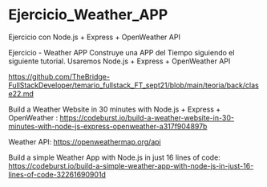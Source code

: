 # Ejercicio_Weather_APP
Ejercicio con Node.js + Express + OpenWeather API

Ejercicio - Weather APP
Construye una APP del Tiempo siguiendo el siguiente tutorial. Usaremos Node.js + Express + OpenWeather API

https://github.com/TheBridge-FullStackDeveloper/temario_fullstack_FT_sept21/blob/main/teoria/back/clase22.md 

Build a Weather Website in 30 minutes with Node.js + Express + OpenWeather
: https://codeburst.io/build-a-weather-website-in-30-minutes-with-node-js-express-openweather-a317f904897b

Weather API: https://openweathermap.org/api 

Build a simple Weather App with Node.js in just 16 lines of code: https://codeburst.io/build-a-simple-weather-app-with-node-js-in-just-16-lines-of-code-32261690901d